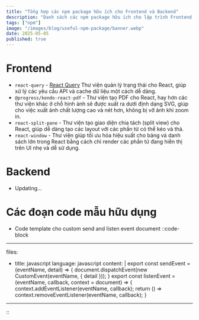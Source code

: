 ```yaml
---
title: "Tổng hợp các npm package hữu ích cho Frontend và Backend"
description: "Danh sách các npm package hữu ích cho lập trình Frontend và Backend, được tổng hợp từ kinh nghiệm thực tế và các chia sẻ trong cộng đồng."
tags: ["npm"]
image: "/images/blog/useful-npm-package/banner.webp"
date: 2025-05-05
published: true
---
```


# Frontend
- `react-query` - [React Query](https://react-query.tanstack.com/) Thư viện quản lý trạng thái cho React, giúp xử lý các yêu cầu API và cache dữ liệu một cách dễ dàng.
- `@progress/kendo-react-pdf` - Thư viện tạo PDF cho React, hay hơn các thư viện khác ở chỗ hình ảnh sẽ được xuất ra dưới định dạng SVG, giúp cho việc xuất ảnh chất lượng cao và nét hơn, không bị vỡ ảnh khi zoom in.
- `react-split-pane` - Thư viện tạo giao diện chia tách (split view) cho React, giúp dễ dàng tạo các layout với các phần tử có thể kéo và thả.
- `react-window` - Thư viện giúp tối ưu hóa hiệu suất cho bảng và danh sách lớn trong React bằng cách chỉ render các phần tử đang hiển thị trên UI nhẹ và dễ sử dụng.

# Backend

- Updating...

# Các đoạn code mẫu hữu dụng

- Code template cho custom send and listen event document
::code-block
---
files:
  - title: javascript
    language: javascript
    content: |
      export const sendEvent = (eventName, detail) => {
        document.dispatchEvent(new CustomEvent(eventName, { detail }));
      }
      export const listenEvent = (eventName, callback, context = document) => {
        context.addEventListener(eventName, callback);
        return () => context.removeEventListener(eventName, callback);
      }
---
::
